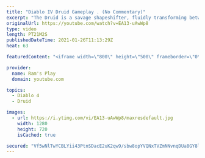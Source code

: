 ```yaml
---
title: "Diablo IV Druid Gameplay . (No Commentary)"
excerpt: "The Druid is a savage shapeshifter, fluidly transforming between the forms of a towering bear or a vicious werewolf to fight alongside the creatures of the wild."
originalUrl: https://youtube.com/watch?v=EA13-uAwWp8
type: video
length: PT21M2S
publishedDateTime: 2021-01-26T11:13:29Z
heat: 63

featuredContent: "<iframe width=\"800\" height=\"500\" frameborder=\"0\" src=\"https://www.youtube.com/embed/EA13-uAwWp8\" allow=\"accelerometer; autoplay; encrypted-media; gyroscope; picture-in-picture\" allowfullscreen></iframe>"

provider:
  name: Ram's Play
  domain: youtube.com

topics:
  - Diablo 4
  - Druid

images:
  - url: https://i.ytimg.com/vi/EA13-uAwWp8/maxresdefault.jpg
    width: 1280
    height: 720
    isCached: true

secured: "Vf5wNlTwYCBLYii43PtnSDacE2uK2qw9/sbw8opYVQNxTVZmNNvnqDUa8GY8lSTut19k3m7Uu4RSxC2cxpG+4lwfOgXFWa00o05nVAImXR1JHCXQ1RAumsXAF4PnamihU7QGfnsStOqcRuWyhr2eCYPy/cuQIIjDZvkFkSjHB+ipKW5bJN347D+gC9Jq6hrMq257WQvXLXL7KH9/eF0qDtLaA07s9bCVau3WCmr2GCSNMiXc1e56Pv/O0jyp3WbK/0yR2kPmdx6G0tHSeyzsblDdBPiDc/+bmFH4kqJRy0p2mDMkos01kqY2+Z/BBEEkli9sW96qYoyKHRv6KfKgKiX8f0KmeADMfnXah8/lx4qrPPKWpPuMbcsRH4zBhm24D8UyU16POOlqMIvCEF7LQvjZCEfb/W7uJAQPKbZDKLmMVRnGUY/lCVlK/8zJdUd2;+PzwzW6P/E8SxnC+kX7DZA=="
---
```


